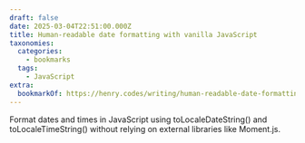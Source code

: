 ```yaml
---
draft: false
date: 2025-03-04T22:51:00.000Z
title: Human-readable date formatting with vanilla JavaScript
taxonomies:
  categories:
    - bookmarks
  tags:
    - JavaScript
extra:
  bookmarkOf: https://henry.codes/writing/human-readable-date-formatting-with-vanilla-javascript/
---
```

Format dates and times in JavaScript using toLocaleDateString() and toLocaleTimeString() without relying on external libraries like Moment.js.

